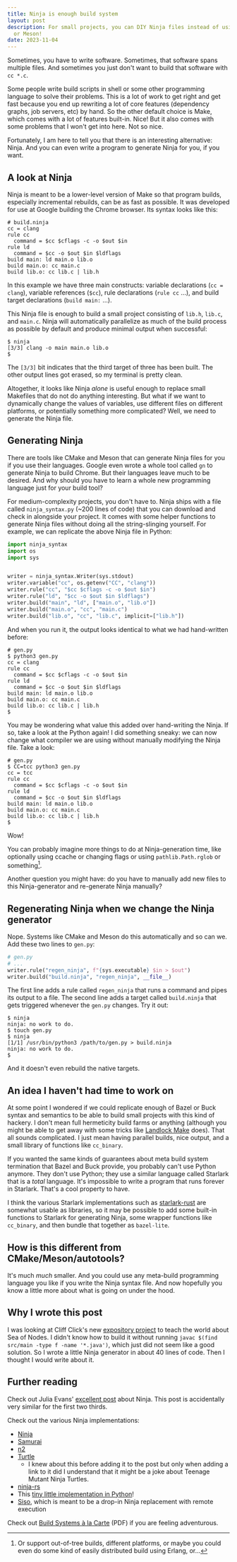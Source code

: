 ```yaml
---
title: Ninja is enough build system
layout: post
description: For small projects, you can DIY Ninja files instead of using CMake
  or Meson!
date: 2023-11-04
---
```


Sometimes, you have to write software. Sometimes, that software spans multiple
files. And sometimes you just don't want to build that software with `cc *.c`.

Some people write build scripts in shell or some other programming language to
solve their problems. This is a lot of work to get right and get fast because
you end up rewriting a lot of core features (dependency graphs, job servers,
etc) by hand. So the other default choice is Make, which comes with a lot of
features built-in. Nice! But it also comes with some problems that I won't get
into here. Not so nice.

Fortunately, I am here to tell you that there is an interesting alternative:
Ninja. And you can even write a program to generate Ninja for you, if you want.

## A look at Ninja

Ninja is meant to be a lower-level version of Make so that program builds,
especially incremental rebuilds, can be as fast as possible. It was developed
for use at Google building the Chrome browser. Its syntax looks like this:

```
# build.ninja
cc = clang
rule cc
  command = $cc $cflags -c -o $out $in
rule ld
  command = $cc -o $out $in $ldflags
build main: ld main.o lib.o
build main.o: cc main.c
build lib.o: cc lib.c | lib.h
```

In this example we have three main constructs: variable declarations (`cc =
clang`), variable references (`$cc`), rule declarations (`rule cc` ...), and
build target declarations (`build main:` ...).

This Ninja file is enough to build a small project consisting of `lib.h`,
`lib.c`, and `main.c`. Ninja will automatically parallelize as much of the
build process as possible by default and produce minimal output when
successful:

```console
$ ninja
[3/3] clang -o main main.o lib.o
$
```

The `[3/3]` bit indicates that the third target of three has been built. The
other output lines got erased, so my terminal is pretty clean.

Altogether, it looks like Ninja *alone* is useful enough to replace small
Makefiles that do not do anything interesting. But what if we want to
dynamically change the values of variables, use different files on different
platforms, or potentially something more complicated? Well, we need to generate
the Ninja file.

## Generating Ninja

There are tools like CMake and Meson that can generate Ninja files for you if
you use their languages. Google even wrote a whole tool called `gn` to generate
Ninja to build Chrome. But their languages leave much to be desired. And why
should you have to learn a whole new programming language just for your build
tool?

For medium-complexity projects, you don't have to. Ninja ships with a file
called `ninja_syntax.py` (~200 lines of code) that you can download and check
in alongside your project. It comes with some helper functions to generate
Ninja files without doing all the string-slinging yourself. For example, we can
replicate the above Ninja file in Python:

```python
import ninja_syntax
import os
import sys


writer = ninja_syntax.Writer(sys.stdout)
writer.variable("cc", os.getenv("CC", "clang"))
writer.rule("cc", "$cc $cflags -c -o $out $in")
writer.rule("ld", "$cc -o $out $in $ldflags")
writer.build("main", "ld", ["main.o", "lib.o"])
writer.build("main.o", "cc", "main.c")
writer.build("lib.o", "cc", "lib.c", implicit=["lib.h"])
```

And when you run it, the output looks identical to what we had hand-written
before:

```console
# gen.py
$ python3 gen.py
cc = clang
rule cc
  command = $cc $cflags -c -o $out $in
rule ld
  command = $cc -o $out $in $ldflags
build main: ld main.o lib.o
build main.o: cc main.c
build lib.o: cc lib.c | lib.h
$
```

You may be wondering what value this added over hand-writing the Ninja. If so,
take a look at the Python again! I did something sneaky: we can now change what
compiler we are using without manually modifying the Ninja file. Take a look:

```console
# gen.py
$ CC=tcc python3 gen.py
cc = tcc
rule cc
  command = $cc $cflags -c -o $out $in
rule ld
  command = $cc -o $out $in $ldflags
build main: ld main.o lib.o
build main.o: cc main.c
build lib.o: cc lib.c | lib.h
$
```

Wow!

You can probably imagine more things to do at Ninja-generation time, like
optionally using ccache or changing flags or using `pathlib.Path.rglob` or
something[^other-ideas].

[^other-ideas]: Or support out-of-tree builds, different platforms, or maybe
    you could even do some kind of easily distributed build using Erlang, or...

Another question you might have: do you have to manually add new files to this
Ninja-generator and re-generate Ninja manually?

## Regenerating Ninja when we change the Ninja generator

Nope. Systems like CMake and Meson do this automatically and so can we. Add
these two lines to `gen.py`:

```python
# gen.py
# ...
writer.rule("regen_ninja", f"{sys.executable} $in > $out")
writer.build("build.ninja", "regen_ninja", __file__)
```

The first line adds a rule called `regen_ninja` that runs a command and pipes
its output to a file. The second line adds a target called `build.ninja` that
gets triggered whenever the `gen.py` changes. Try it out:

```console
$ ninja
ninja: no work to do.
$ touch gen.py
$ ninja
[1/1] /usr/bin/python3 /path/to/gen.py > build.ninja
ninja: no work to do.
$
```

And it doesn't even rebuild the native targets.

## An idea I haven't had time to work on

At some point I wondered if we could replicate enough of Bazel or Buck syntax
and semantics to be able to build small projects with this kind of hackery. I
don't mean full hermeticity build farms or anything (although you might be able
to get away with some tricks like [Landlock Make](https://justine.lol/make/)
does). That all sounds complicated. I just mean having parallel builds, nice
output, and a small library of functions like `cc_binary`.

If you wanted the same kinds of guarantees about meta build system termination
that Bazel and Buck provide, you probably can't use Python anymore. They don't
use Python; they use a similar language called Starlark that is a *total*
language. It's impossible to write a program that runs forever in Starlark.
That's a cool property to have.

I think the various Starlark implementations such as
[starlark-rust](https://github.com/facebookexperimental/starlark-rust/) are
somewhat usable as libraries, so it may be possible to add some built-in
functions to Starlark for generating Ninja, some wrapper functions like
`cc_binary`, and then bundle that together as `bazel-lite`.

## How is this different from CMake/Meson/autotools?

It's much *much* smaller. And you could use any meta-build programming language
you like if you write the Ninja syntax file. And now hopefully you know a
little more about what is going on under the hood.

## Why I wrote this post

I was looking at Cliff Click's new [expository
project](https://github.com/SeaOfNodes/Simple) to teach the world about Sea of
Nodes. I didn't know how to build it without running `javac $(find src/main
-type f -name '*.java')`, which just did not seem like a good solution. So I
wrote a little Ninja generator in about 40 lines of code. Then I thought I
would write about it.

## Further reading

Check out Julia Evans' [excellent
post](https://jvns.ca/blog/2020/10/26/ninja--a-simple-way-to-do-builds/) about
Ninja. This post is accidentally very similar for the first two thirds.

Check out the various Ninja implementations:

* [Ninja](https://github.com/ninja-build/ninja)
* [Samurai](https://github.com/michaelforney/samurai)
* [n2](https://github.com/evmar/n2)
* [Turtle](https://github.com/raviqqe/turtle-build)
  * I knew about this before adding it to the post but only when adding a link
    to it did I understand that it might be a joke about Teenage Mutant Ninja
    Turtles.
* [ninja-rs](https://github.com/nikhilm/ninja-rs)
* This [tiny little implementation in Python](https://github.com/gkbrk/scripts/blob/master/ninja.py)!
* [Siso](https://chromium.googlesource.com/infra/infra/+/refs/heads/main/go/src/infra/build/siso/),
  which is meant to be a drop-in Ninja replacement with remote execution

Check out [Build Systems à la
Carte](https://www.microsoft.com/en-us/research/uploads/prod/2018/03/build-systems.pdf)
(PDF) if you are feeling adventurous.
